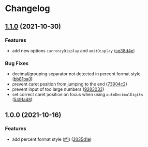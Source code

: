 # Changelog

## [1.1.0](https://www.github.com/dm4t2/intl-number-input/compare/v1.0.0...v1.1.0) (2021-10-30)


### Features

* add new options `currencyDisplay` and `unitDisplay` ([ce38d4e](https://www.github.com/dm4t2/intl-number-input/commit/ce38d4ec12a302258c6347f143d85e43477f62bf))


### Bug Fixes

* decimal/grouping separator not detected in percent format style ([bb81ba0](https://www.github.com/dm4t2/intl-number-input/commit/bb81ba03130a1ed4fee733cd181483ac110bdf7e))
* prevent caret position from jumping to the end ([73904c2](https://www.github.com/dm4t2/intl-number-input/commit/73904c208db8e1ca982a209e29d5d175cb4aeeed))
* prevent input of too large numbers ([9283033](https://www.github.com/dm4t2/intl-number-input/commit/928303320af0b670a731b6fd753e48904c1aac69))
* set correct caret position on focus when using `autoDecimalDigits` ([549fa48](https://www.github.com/dm4t2/intl-number-input/commit/549fa484d59866429573e9cca0f757c3745b41b8))

## 1.0.0 (2021-10-16)


### Features

* add percent format style ([#1](https://www.github.com/dm4t2/intl-number-input/issues/1)) ([3035d1e](https://www.github.com/dm4t2/intl-number-input/commit/3035d1ea8b6f0ee303dd843b098c7b661a37052b))
